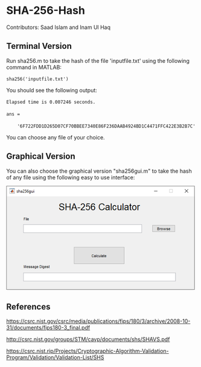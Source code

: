 # SHA-256-Hash

Contributors: Saad Islam and Inam Ul Haq

## Terminal Version
Run sha256.m to take the hash of the file 'inputfile.txt' using the following command in MATLAB:

```
sha256('inputfile.txt')
```

You should see the following output:
```
Elapsed time is 0.007246 seconds.

ans =

    '6F722FDD1D265D07CF70BBEE7340E86F236DAAB4924BD1C4471FFC422E3B2B7C'
```

You can choose any file of your choice.

## Graphical Version

You can also choose the graphical version "sha256gui.m" to take the hash of any file using the following easy to use interface:

<img src="gui.png" width="500px" height="auto">

## References

https://csrc.nist.gov/csrc/media/publications/fips/180/3/archive/2008-10-31/documents/fips180-3_final.pdf

http://csrc.nist.gov/groups/STM/cavp/documents/shs/SHAVS.pdf

https://csrc.nist.rip/Projects/Cryptographic-Algorithm-Validation-Program/Validation/Validation-List/SHS
